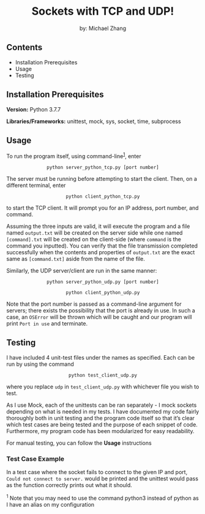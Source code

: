 <div align="center">

# Sockets with TCP and UDP!
by: Michael Zhang
</div>

## Contents
<ul>
  <li>Installation Prerequisites
  <li>Usage
  <li>Testing
</ul>

## Installation Prerequisites

**Version:** Python 3.7.7 

**Libraries/Frameworks:** unittest, mock, sys, socket, time, subprocess

## Usage

To run the program itself, using command-line<sup>[1](#myfootnote1)</sup>, enter
<div align="center">

```python server_python_tcp.py [port number]```
</div>

The server must be running before attempting to start the client. Then,
on a different terminal, enter
<div align="center">

```python client_python_tcp.py```
</div>


to start the TCP client. It will prompt you for an IP address, port
number, and command. 

Assuming the three inputs are valid, it will
execute the program and a file named <span>`output.txt`</span> will be
created on the server side while one named <span>`[command].txt`</span>
will be created on the client-side (where <span>`command`<span> is the command you
inputted). You can verify that the file transmission completed
successfully when the contents and properties of
<span>`output.txt`</span> are the exact same as
<span>`[command.txt]`</span> aside from the name of the file.

Similarly, the UDP server/client are run in the same manner:

<div align="center">

```python server_python_udp.py [port number]```
</div>
<div align="center">

```python client_python_udp.py```
</div>

Note that the port number is passed as a command-line argument for
servers; there exists the possibility that the port is already in use.
In such a case, an ```OSError``` will be thrown which will be caught and our program
will print ```Port in use``` and terminate.

## Testing

I have included 4 unit-test files under the names as specified. Each can
be run by using the command 
<div align="center">

```python test_client_udp.py```
</div>

where you replace <span>`udp`</span> in <span>`test_client_udp.py`</span> with whichever file
you wish to test.

As I use Mock, each of the unittests can be ran separately - I mock
sockets depending on what is needed in my tests. I have documented my
code fairly thoroughly both in unit testing and the program code itself
so that it’s clear which test cases are being tested and the purpose of
each snippet of code. Furthermore, my program code has been modularized
for easy readability.

For manual testing, you can follow the **Usage** instructions

### Test Case Example
In a test case where the socket fails
to connect to the given IP and port, <span>`Could not connect to server.`<span>
would be printed and the unittest would pass as the function correctly
prints out what it should. 

<a name="myfootnote1"><sup>1</sup></a> Note that you may need to use the command python3 instead of python
    as I have an alias on my configuration
